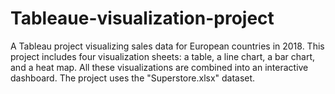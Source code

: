 # Tableaue-visualization-project
 A Tableau project visualizing sales data for European countries in 2018. This project includes four visualization sheets: a table, a line chart, a bar chart, and a heat map. All these visualizations are combined into an interactive dashboard. The project uses the "Superstore.xlsx" dataset.
